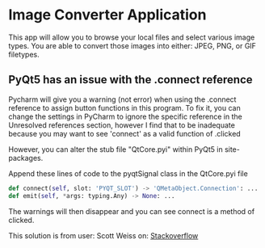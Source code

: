 # Image Converter Application
This app will allow you to browse your local files and select various image types.
You are able to convert those images into either: JPEG, PNG, or GIF filetypes.

## PyQt5 has an issue with the .connect reference
Pycharm will give you a warning (not error) when using the .connect reference
to assign button functions in this program. To fix it, you can change the settings
in PyCharm to ignore the specific reference in the Unresolved references section,
however I find that to be inadequate because you may want to see 'connect' as a valid
function of .clicked

However, you can alter the stub file "QtCore.pyi" within PyQt5 in site-packages.

Append these lines of code to the pyqtSignal class in the QtCore.pyi file

```python
def connect(self, slot: 'PYQT_SLOT') -> 'QMetaObject.Connection': ...
def emit(self, *args: typing.Any) -> None: ...
```

The warnings will then disappear and you can see connect is a method of clicked.

This solution is from user: Scott Weiss on: [Stackoverflow](https://stackoverflow.com/questions/65944846/pyqt5-returnpressed-connect-cannot-find-reference-connect-in-function)